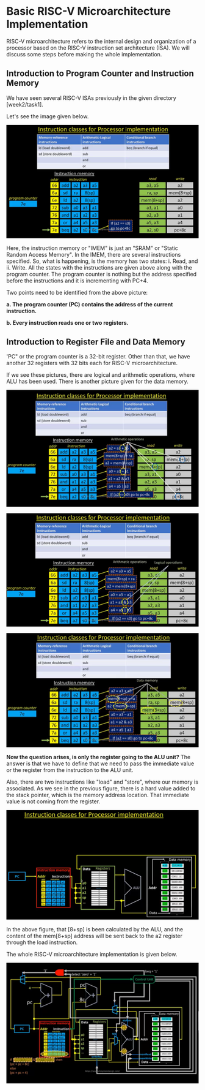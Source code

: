 # Basic RISC-V Microarchitecture Implementation #

RISC-V microarchitecture refers to the internal design and organization of a processor based on the RISC-V instruction set architecture (ISA). We will discuss some steps before making the whole implementation.

## Introduction to Program Counter and Instruction Memory ##

We have seen several RISC-V ISAs previously in the given directory [week2/task1].

Let's see the image given below.

![image1](/week2/task4/instruction_classes.png)

Here, the instruction memory or "IMEM" is just an "SRAM" or "Static Random Access Memory". In the IMEM, there are several instructions specified. So, what is happening, is the memory has two states: i. Read, and ii. Write.
All the states with the instructions are given above along with the program counter. The program counter is nothing but the address specified before the instructions and it is incrementing with PC+4.  

Two points need to be identified from the above picture: 

**a. The program counter (PC) contains the address of the current instruction.**

**b. Every instruction reads one or two registers.**

## Introduction to Register File and Data Memory ##

'PC" or the program counter is a 32-bit register. Other than that, we have another 32 registers with 32 bits each for RISC-V microarchitecture.

If we see these pictures, there are logical and arithmetic operations, where ALU has been used. There is another picture given for the data memory.

![image2](/week2/task4/arith_operations.png)

![image3](/week2/task4/logical_operations.png)

![image4](/week2/task4/dmem.png)

**Now the question arises, is only the register going to the ALU unit?**
 The answer is that we have to define that we need to pass the immediate value or the register from the instruction to the ALU unit.

 Also, there are two instructions like "load" and "store", where our memory is associated. As we see in the previous figure, there is a hard value added to the stack pointer, which is the memory address location. That immediate value is not coming from the register. 
 
![image5](/week2/task4/datapath_till_reg_alu.png)

In the above figure, that [8+sp] is been calculated by the ALU, and the content of the mem[8+sp] address will be sent back to the a2 register through the load instruction.

The whole RISC-V microarchitecture implementation is given below.

![image6](/week2/task4/datapath.png)


